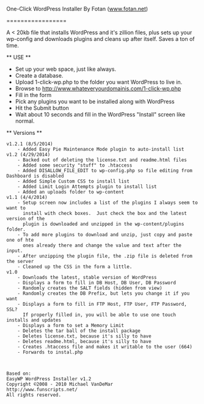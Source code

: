 One-Click WordPress Installer
By Fotan (www.fotan.net)

=================

A &lt; 20kb file that installs WordPress and it's zillion files, plus sets up your wp-config and downloads plugins and cleans up after itself.  Saves a ton of time.

** USE **
 - Set up your web space, just like always.
 - Create a database.
 - Upload 1-click-wp.php to the folder you want WordPress to live in.
 - Browse to http://www.whateveryourdomainis.com/1-click-wp.php
 - Fill in the form
 - Pick any plugins you want to be installed along with WordPress
 - Hit the Submit button
 - Wait about 10 seconds and fill in the WordPress "Install" screen like normal.
 



** Versions **	
	
	v1.2.1 (8/5/2014)
		- Added Easy Pie Maintenance Mode plugin to auto-install list
	v1.2 (4/29/2014)
		- Backed out of deleting the license.txt and readme.html files
		- Added some security "stuff" to .htaccess
		- Added DISALLOW_FILE_EDIT to wp-config.php so file editing from Dashboard is disabled
		- Added Simple Custom CSS to install list
		- Added Limit Login Attempts plugin to install list
		- Added an uploads folder to wp-content
	v1.1 (4/4/2014)
		- Setup screen now includes a list of the plugins I always seem to want to 
		  install with check boxes.  Just check the box and the latest version of the 
		  plugin is downloaded and unzipped in the wp-content/plugins folder.
		- To add more plugins to download and unzip, just copy and paste one of hte
		  ones already there and change the value and text after the input.
		- After unzipping the plugin file, the .zip file is deleted from the server
		- Cleaned up the CSS in the form a little.
	v1.0
		- Downloads the latest, stable version of WordPress
		- Displays a form to fill in DB Host, DB User, DB Password
		- Randomly creates the SALT fields (hidden from view)
		- Randomly creates the DB Prefix, but lets you change it if you want
		- Displays a form to fill in FTP Host, FTP User, FTP Password, SSL?  
		  If properly filled in, you will be able to use one touch installs and updates
		- Displays a form to set a Memory Limit
		- Deletes the tar ball of the install package
		- Deletes license.txt, because it's silly to have
		- Deletes readme.html, because it's silly to have
		- Creates .htaccess file and makes it writable to the user (664)
		- Forwards to instal.php
	
	
	
	Based on:	
	EasyWP WordPress Installer v1.2          
	Copyright ©2008 - 2010 Michael VanDeMar  
	http://www.funscripts.net/               
	All rights reserved.                     
